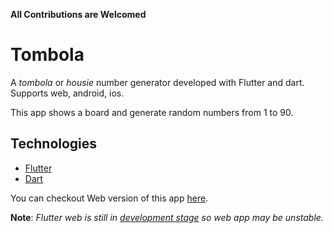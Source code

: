 **All Contributions are Welcomed**

# Tombola
A *tombola* or *housie* number generator developed with Flutter and dart. Supports web, android, ios.

This app shows a board and generate random numbers from 1 to 90.



## Technologies
- [Flutter](https://flutter.dev)
- [Dart](https://dart.dev)

You can checkout Web version of this app [here](https://ratakondalaarun.github.io/tombola).

**Note**:
*Flutter web is still in [development stage](https://flutter.dev/web) so web app may be unstable.*
